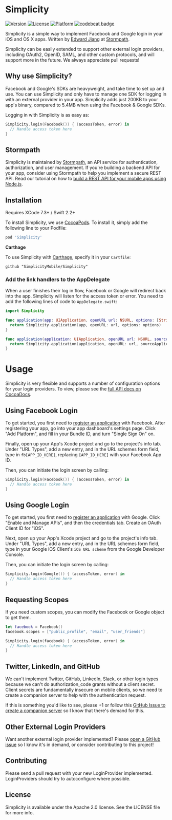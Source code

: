 # Simplicity

[![Version](https://img.shields.io/cocoapods/v/Simplicity.svg?style=flat)](http://cocoapods.org/pods/Simplicity)
[![License](https://img.shields.io/cocoapods/l/Simplicity.svg?style=flat)](http://cocoapods.org/pods/Simplicity)
[![Platform](https://img.shields.io/cocoapods/p/Simplicity.svg?style=flat)](http://cocoapods.org/pods/Simplicity) [![codebeat badge](https://codebeat.co/badges/be32bb87-36e8-47e3-9324-5eae153a4d6d)](https://codebeat.co/projects/github-com-simplicitymobile-simplicity)

Simplicity is a simple way to implement Facebook and Google login in your iOS and OS X apps. Written by [Edward Jiang](https://twitter.com/edwardstarcraft) at [Stormpath](https://stormpath.com). 

Simplicity can be easily extended to support other external login providers, including OAuth2, OpenID, SAML, and other custom protocols, and will support more in the future. We always appreciate pull requests!

## Why use Simplicity?

Facebook and Google's SDKs are heavyweight, and take time to set up and use. You can use Simplicity and only have to manage one SDK for logging in with an external provider in your app. Simplicity adds just 200KB to your app's binary, compared to 5.4MB when using the Facebook & Google SDKs. 

Logging in with Simplicity is as easy as:

```Swift
Simplicity.login(Facebook()) { (accessToken, error) in
  // Handle access token here
}
```

## Stormpath

Simplicity is maintained by [Stormpath](https://stormpath.com), an API service for authentication, authorization, and user management. If you're building a backend API for your app, consider using Stormpath to help you implement a secure REST API. Read our tutorial on how to [build a REST API for your mobile apps using Node.js](https://stormpath.com/blog/tutorial-build-rest-api-mobile-apps-using-node-js).

## Installation

Requires XCode 7.3+ / Swift 2.2+

To install Simplicity, we use [CocoaPods](http://cocoapods.org). To install it, simply add the following line to your Podfile:

```ruby
pod 'Simplicity'
```

**Carthage**

To use Simplicity with [Carthage](https://github.com/Carthage/Carthage), specify it in your `Cartfile`:

```ogdl
github "SimplicityMobile/Simplicity"
```

### Add the link handlers to the AppDelegate

When a user finishes their log in flow, Facebook or Google will redirect back into the app. Simplicity will listen for the access token or error. You need to add the following lines of code to `AppDelegate.swift`:

```Swift
import Simplicity

func application(app: UIApplication, openURL url: NSURL, options: [String : AnyObject]) -> Bool {
  return Simplicity.application(app, openURL: url, options: options)
}

func application(application: UIApplication, openURL url: NSURL, sourceApplication: String?, annotation: AnyObject) -> Bool {
  return Simplicity.application(application, openURL: url, sourceApplication: sourceApplication, annotation: annotation)
}
```

# Usage

Simplicity is very flexible and supports a number of configuration options for your login providers. To view, please see the [full API docs on CocoaDocs](http://cocoadocs.org/docsets/Simplicity/). 

## Using Facebook Login
 
To get started, you first need to [register an application](https://developers.facebook.com/?advanced_app_create=true) with Facebook. After registering your app, go into your app dashboard's settings page. Click "Add Platform", and fill in your Bundle ID, and turn "Single Sign On" on.

Finally, open up your App's Xcode project and go to the project's info tab. Under "URL Types", add a new entry, and in the URL schemes form field, type in `fb[APP_ID_HERE]`, replacing `[APP_ID_HERE]` with your Facebook App ID.

Then, you can initiate the login screen by calling:

```Swift
Simplicity.login(Facebook()) { (accessToken, error) in
  // Handle access token here
}
```

## Using Google Login

To get started, you first need to [register an application](https://console.developers.google.com/project) with Google. Click "Enable and Manage APIs", and then the credentials tab. Create an OAuth Client ID for "iOS". 

Next, open up your App's Xcode project and go to the project's info tab. Under "URL Types", add a new entry, and in the URL schemes form field, type in your Google iOS Client's `iOS URL scheme` from the Google Developer Console.

Then, you can initiate the login screen by calling:

```Swift
Simplicity.login(Google()) { (accessToken, error) in
  // Handle access token here
}
```

## Requesting Scopes

If you need custom scopes, you can modify the Facebook or Google object to get them. 

```Swift
let facebook = Facebook()
facebook.scopes = ["public_profile", "email", "user_friends"]

Simplicity.login(facebook) { (accessToken, error) in
  // Handle access token here
}
```

## Twitter, LinkedIn, and GitHub

We can't implement Twitter, GitHub, LinkedIn, Slack, or other login types because we can't do authorization_code grants without a client secret. Client secrets are fundamentally insecure on mobile clients, so we need to create a companion server to help with the authentication request.

If this is something you'd like to see, please +1 or follow this [GitHub Issue to create a companion server](https://github.com/SimplicityMobile/Simplicity/issues/1) so I know that there's demand for this. 

## Other External Login Providers

Want another external login provider implemented? Please [open a GitHub issue](https://github.com/SimplicityMobile/Simplicity/issues) so I know it's in demand, or consider contributing to this project!

## Contributing

Please send a pull request with your new LoginProvider implemented. LoginProviders should try to autoconfigure where possible. 

## License

Simplicity is available under the Apache 2.0 license. See the LICENSE file for more info.
